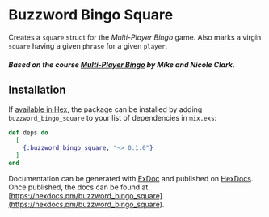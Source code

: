 # Buzzword Bingo Square

Creates a `square` struct for the _Multi-Player Bingo_ game.
Also marks a virgin `square` having a given `phrase` for a given `player`.

##### Based on the course [Multi-Player Bingo](https://pragmaticstudio.com/courses/unpacked-bingo) by Mike and Nicole Clark.

## Installation

If [available in Hex](https://hex.pm/docs/publish), the package can be installed
by adding `buzzword_bingo_square` to your list of dependencies in `mix.exs`:

```elixir
def deps do
  [
    {:buzzword_bingo_square, "~> 0.1.0"}
  ]
end
```

Documentation can be generated with [ExDoc](https://github.com/elixir-lang/ex_doc)
and published on [HexDocs](https://hexdocs.pm). Once published, the docs can
be found at [https://hexdocs.pm/buzzword_bingo_square](https://hexdocs.pm/buzzword_bingo_square).

